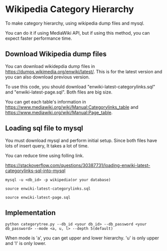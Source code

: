 # Wikipedia Category Hierarchy

To make category hierarchy, using wikipedia dump files and mysql.

You can do it if using MediaWiki API, but if using this method, you can expect faster performance time.

## Download Wikipedia dump files

You can download wikidepdia dump files in https://dumps.wikimedia.org/enwiki/latest/. This is for the latest version and you can also download previous version.

To use this code, you should download "enwiki-latest-categorylinks.sql" and "enwiki-latest-page.sql". Both files are big size.

You can get each table's information in https://www.mediawiki.org/wiki/Manual:Categorylinks_table and https://www.mediawiki.org/wiki/Manual:Page_table.

## Loading sql file to mysql

You must download mysql and perform initial setup. Since both files have lots of insert query, It takes a lot of time.

You can reduce time using folling link.

https://stackoverflow.com/questions/30387731/loading-enwiki-latest-categorylinks-sql-into-mysql

`mysql -u <db_id> -p wikipedia(or your database)`

`source enwiki-latest-categorylinks.sql`

`source enwiki-latest-page.sql`

## Implementation

`python categorytree.py --db_id <your db_id> --db_password <your db_password> --mode <a, u, l> --depth 5(default)`

When mode is 'a', you can get upper and lower hierarchy. 'u' is only upper and 'l' is only lower.

